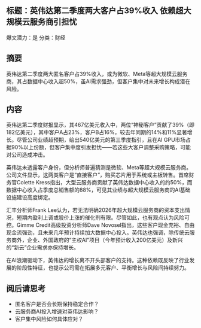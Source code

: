 ## 标题：英伟达第二季度两大客户占39%收入 依赖超大规模云服务商引担忧
爆文潜力：是
分类：财经

## 摘要
英伟达第二季度两大匿名客户占39%收入，或为微软、Meta等超大规模云服务商，其占数据中心收入超50%，虽AI需求强劲，但客户集中对未来增长构成潜在风险。

## 内容
英伟达第二季度财报显示，其467亿美元收入中，两位“神秘客户”贡献了39%（即182亿美元），其中客户A占23%，客户B占16%，较去年同期的14%和11%显著增长。尽管公司业绩超预期，给出540亿美元的第三季度指引，且在AI GPU市场占据90%以上份额，但客户集中度引发担忧——若这些大客户调整采购策略，可能对公司造成冲击。

英伟达未透露客户身份，但分析师普遍猜测是微软、Meta等超大规模云服务商。公司文件显示，这两类客户是“直接客户”，购买芯片用于系统或主板转售。首席财务官Colette Kress指出，大型云服务商贡献了英伟达数据中心收入的约50%，而数据中心收入占季度总销售额的88%，可见其业绩与超大规模云服务商的AI基础设施建设高度绑定。

汇丰分析师Frank Lee认为，若无法明确2026年超大规模云服务商的资本支出情况，短期内盈利上调或股价上涨的催化剂有限。尽管如此，也有观点认为风险可控。Gimme Credit高级投资分析师Dave Novosel指出，这些客户现金充裕、自由现金流强劲，且未来几年预计持续加大数据中心投入。英伟达也强调，除传统云服务商外，企业、外国政府的“主权AI”项目（今年预计收入200亿美元）及新兴的“新云”企业需求亦保持增长。

在AI浪潮驱动下，英伟达的增长离不开头部客户的支持。这种依赖既反映了行业发展的阶段性特征，也提示公司需在拓展多元客户、平衡增长与风险间持续努力。

## 阅后请思考
- 匿名客户是否会长期保持稳定合作？
- 云服务商AI投入增速对英伟达影响？
- 客户集中风险如何具体应对？